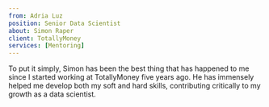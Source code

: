 ```yaml
---
from: Adria Luz
position: Senior Data Scientist
about: Simon Raper
client: TotallyMoney
services: [Mentoring]
---
```


To put it simply, Simon has been the best thing that has happened to me since I started working at TotallyMoney five years ago. He has immensely helped me develop both my soft and hard skills, contributing critically to my growth as a data scientist.
